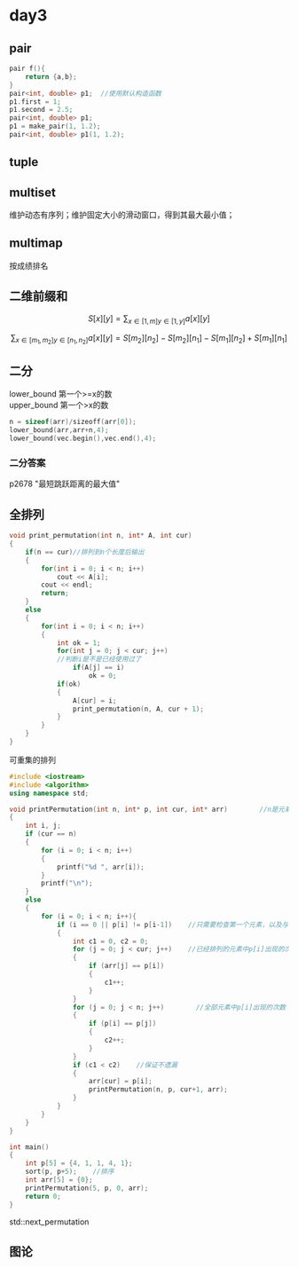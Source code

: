 # day3

## pair

```cpp
pair f(){
    return {a,b};
}
pair<int, double> p1;  //使用默认构造函数
p1.first = 1;
p1.second = 2.5;
pair<int, double> p1;
p1 = make_pair(1, 1.2);
pair<int, double> p1(1, 1.2);
```

## tuple

## multiset

维护动态有序列；维护固定大小的滑动窗口，得到其最大最小值；

## multimap

按成绩排名

## 二维前缀和

$$S[x][y] = \sum_{x\in{[1,m]y\in{[1,y]}}}a[x][y]$$

$$\sum_{x\in{[m_1,m_2]y\in{[n_1,n_2]}}}a[x][y]=S[m_2][n_2]-S[m_2][n_1]-S[m_1][n_2]+S[m_1][n_1]$$

## 二分

lower_bound 第一个>=x的数\
upper_bound 第一个>x的数

```cpp
n = sizeof(arr)/sizeoff(arr[0]);
lower_bound(arr,arr+n,4);
lower_bound(vec.begin(),vec.end(),4);
```

### 二分答案

p2678 "最短跳跃距离的最大值"

## 全排列

```cpp
void print_permutation(int n, int* A, int cur)
{
    if(n == cur)//排列到n个长度后输出
    {
        for(int i = 0; i < n; i++)
            cout << A[i];
        cout << endl;
        return;
    }
    else
    {
        for(int i = 0; i < n; i++)
        {
            int ok = 1;
            for(int j = 0; j < cur; j++)
            //判断i是不是已经使用过了
                if(A[j] == i)
                    ok = 0;
            if(ok)
            {
                A[cur] = i;
                print_permutation(n, A, cur + 1);
            }
        }
    }
}
```

可重集的排列

```cpp
#include <iostream>
#include <algorithm>
using namespace std;

void printPermutation(int n, int* p, int cur, int* arr)        //n是元素个数，p是初始元素集合，cur是当前位置，arr是目前已经排列的部分
{
    int i, j;
    if (cur == n)
    {
        for (i = 0; i < n; i++)
        {
            printf("%d ", arr[i]);
        }
        printf("\n");
    }
    else
    {
        for (i = 0; i < n; i++){
            if (i == 0 || p[i] != p[i-1])    //只需要检查第一个元素，以及与前一个元素不相同的元素即可，保证不重复
            {
                int c1 = 0, c2 = 0;
                for (j = 0; j < cur; j++)    //已经排列的元素中p[i]出现的次数
                {
                    if (arr[j] == p[i])
                    {
                        c1++;
                    }
                }
                for (j = 0; j < n; j++)        //全部元素中p[i]出现的次数
                {
                    if (p[i] == p[j])
                    {
                        c2++;
                    }
                }
                if (c1 < c2)    //保证不遗漏
                {
                    arr[cur] = p[i];
                    printPermutation(n, p, cur+1, arr);
                }
            }
        }
    }
}

int main()
{
    int p[5] = {4, 1, 1, 4, 1};
    sort(p, p+5);    //排序
    int arr[5] = {0};
    printPermutation(5, p, 0, arr);
    return 0;
}
```

std::next_permutation

## 图论


